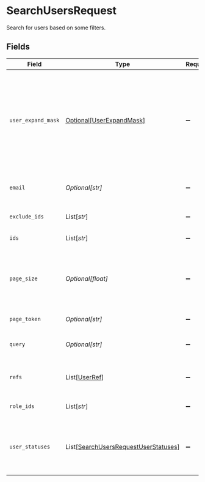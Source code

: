 # SearchUsersRequest

Search for users based on some filters.


## Fields

| Field                                                                                                                                                                                                 | Type                                                                                                                                                                                                  | Required                                                                                                                                                                                              | Description                                                                                                                                                                                           |
| ----------------------------------------------------------------------------------------------------------------------------------------------------------------------------------------------------- | ----------------------------------------------------------------------------------------------------------------------------------------------------------------------------------------------------- | ----------------------------------------------------------------------------------------------------------------------------------------------------------------------------------------------------- | ----------------------------------------------------------------------------------------------------------------------------------------------------------------------------------------------------- |
| `user_expand_mask`                                                                                                                                                                                    | [Optional[UserExpandMask]](../../models/shared/userexpandmask.md)                                                                                                                                     | :heavy_minus_sign:                                                                                                                                                                                    | The user expand mask is used to indicate which related objects should be expanded in the response.<br/> The supported paths are 'role_ids', 'manager_ids', 'delegated_user_id', 'directory_ids', and '*'. |
| `email`                                                                                                                                                                                               | *Optional[str]*                                                                                                                                                                                       | :heavy_minus_sign:                                                                                                                                                                                    | Search for users based on their email (exact match).                                                                                                                                                  |
| `exclude_ids`                                                                                                                                                                                         | List[*str*]                                                                                                                                                                                           | :heavy_minus_sign:                                                                                                                                                                                    | An array of users IDs to exclude from the results.                                                                                                                                                    |
| `ids`                                                                                                                                                                                                 | List[*str*]                                                                                                                                                                                           | :heavy_minus_sign:                                                                                                                                                                                    | Deprecated. Use refs array instead.                                                                                                                                                                   |
| `page_size`                                                                                                                                                                                           | *Optional[float]*                                                                                                                                                                                     | :heavy_minus_sign:                                                                                                                                                                                    | The pageSize where 0 <= pageSize <= 100. Values < 10 will be set to 10. A value of 0 returns the default page size (currently 25)                                                                     |
| `page_token`                                                                                                                                                                                          | *Optional[str]*                                                                                                                                                                                       | :heavy_minus_sign:                                                                                                                                                                                    | The pageToken field.                                                                                                                                                                                  |
| `query`                                                                                                                                                                                               | *Optional[str]*                                                                                                                                                                                       | :heavy_minus_sign:                                                                                                                                                                                    | Query the apps with a fuzzy search on display name and emails.                                                                                                                                        |
| `refs`                                                                                                                                                                                                | List[[UserRef](../../models/shared/userref.md)]                                                                                                                                                       | :heavy_minus_sign:                                                                                                                                                                                    | An array of user refs to restrict the return values to by ID.                                                                                                                                         |
| `role_ids`                                                                                                                                                                                            | List[*str*]                                                                                                                                                                                           | :heavy_minus_sign:                                                                                                                                                                                    | Search for users that have any of the role IDs on this list.                                                                                                                                          |
| `user_statuses`                                                                                                                                                                                       | List[[SearchUsersRequestUserStatuses](../../models/shared/searchusersrequestuserstatuses.md)]                                                                                                         | :heavy_minus_sign:                                                                                                                                                                                    | Search for users that have any of the statuses on this list. This can only be ENABLED, DISABLED, and DELETED                                                                                          |
